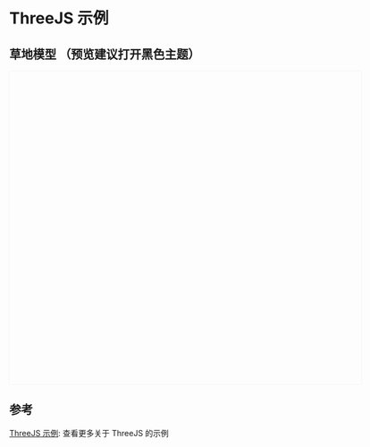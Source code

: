 
<script setup>
import Grassland from '../../../components/grassland.vue'
</script>

# ThreeJS 示例


## 草地模型 （预览建议打开黑色主题）

<div id="container">
  <Grassland />
</div>

<style>
#container {
  width: 45em;
  height: 40em;
  box-shadow: 0px 0px 2px rgba(0, 0, 0, 0.1);
}
</style>


## 参考

[ThreeJS 示例](https://z2586300277.github.io/three-cesium-examples/#/example): 查看更多关于 ThreeJS 的示例



